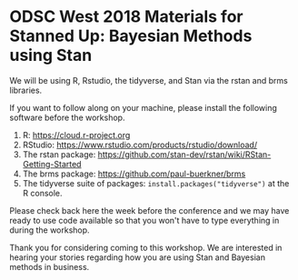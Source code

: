 # ODSC West 2018 Materials for Stanned Up: Bayesian Methods using Stan

We will be using R, Rstudio, the tidyverse, and Stan via the rstan and brms libraries.

If you want to follow along on your machine, please install the following software before the workshop.

1. R: https://cloud.r-project.org
2. RStudio: https://www.rstudio.com/products/rstudio/download/
3. The rstan package: https://github.com/stan-dev/rstan/wiki/RStan-Getting-Started
4. The brms package: https://github.com/paul-buerkner/brms
5. The tidyverse suite of packages: `install.packages("tidyverse")` at the R console.

Please check back here the week before the conference and we may have ready to use code available so that you won't have to type everything in during the workshop.

Thank you for considering coming to this workshop. We are interested in hearing your stories regarding how you are using Stan and Bayesian methods in business.